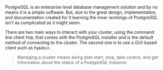 PostgreSQL is an enterprise level database management solution and by no means it is a simple software. But, due to the great design, implementation, and documentation created for it learning the inner workings of PostgreSQL isn't as complicated as it might seem.

There are two main ways to interact with your cluster, using the command line client `PSQL` that comes with the PostgreSQL installer and is the default method of connecting to the cluster. The second one is to use a GUI-based client such as `PgAdmin`.

> Managing a cluster means being able start, stop, take control, and get information about the status of a PostgreSQL instance.